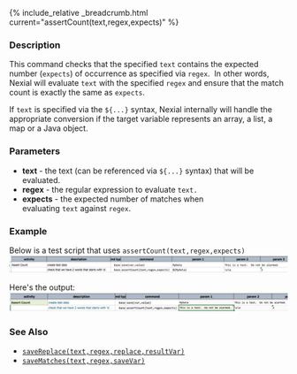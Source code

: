 {% include_relative _breadcrumb.html current="assertCount(text,regex,expects)" %}


### Description
This command checks that the specified `text` contains the expected number (`expects`) of occurrence as specified 
via `regex`.  In other words, Nexial will evaluate `text` with the specified `regex` and ensure that the match count 
is exactly the same as `expects`.   

If `text` is specified via the `${...}` syntax, Nexial internally will handle the appropriate conversion if the 
target variable represents an array, a list, a map or a Java object.


### Parameters
- **text** \- the text (can be referenced via `${...}` syntax) that will be evaluated. 
- **regex** \- the regular expression to evaluate `text.`
- **expects** \- the expected number of matches when evaluating `text` against `regex`.


### Example
Below is a test script that uses `assertCount(text,regex,expects)`<br/>
![script](image/assertCount_01.png)

Here's the output:<br/>
![output](image/assertCount_02.png)


### See Also
- [`saveReplace(text,regex,replace,resultVar)`](saveReplace(text,regex,replace,resultVar))
- [`saveMatches(text,regex,saveVar)`](saveMatches(text,regex,saveVar))
